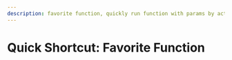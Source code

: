 ```yaml
---
description: favorite function, quickly run function with params by action shortcut
---
```


# Quick Shortcut: Favorite Function

